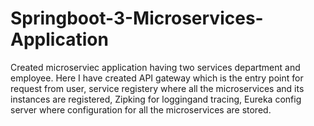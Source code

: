 # Springboot-3-Microservices-Application
<p>Created microserviec application having two services department and employee.
Here I have created API gateway which is the entry point for request from user, service registery where all the microservices and its instances are registered, Zipking for loggingand tracing, Eureka config server where configuration for all the microservices are stored.</p>
